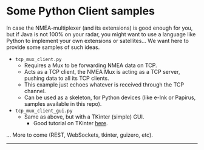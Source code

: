 # Some Python Client samples

In case the NMEA-multiplexer (and its extensions) is good enough for you, but if Java is
not 100% on your radar, you might want to use a language like Python to 
implement your own extensions or satellites... We want here to provide some samples of such ideas.

- `tcp_mux_client.py`
  - Requires a Mux to be forwarding NMEA data on TCP.
  - Acts as a TCP client, the NMEA Mux is acting as a TCP server, pushing data to all its TCP clients.
  - This example just echoes whatever is received through the TCP channel.
  - Can be used as a skeleton, for Python devices (like e-Ink or Papirus, samples available in this repo).
- `tcp_mux_client_gui.py`
  - Same as above, but with a TKinter (simple) GUI.
    - Good tutorial on TKinter [here](https://realpython.com/python-gui-tkinter/).

... More to come (REST, WebSockets, tkinter, guizero, etc).

---
